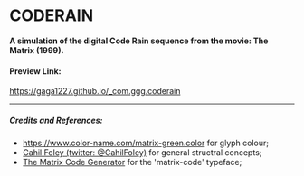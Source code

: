 # CODERAIN
**A simulation of the digital Code Rain sequence from the movie: The Matrix (1999).**

#### Preview Link:
https://gaga1227.github.io/_com.ggg.coderain

----
##### Credits and References:
* https://www.color-name.com/matrix-green.color for glyph colour;
* [Cahil Foley (twitter: @CahilFoley)](https://codepen.io/cahil/pen/OwEeoe/?editors=0010) for general structral concepts;
* [The Matrix Code Generator](https://github.com/mlathrom/matrix-code-generator) for the 'matrix-code' typeface;

